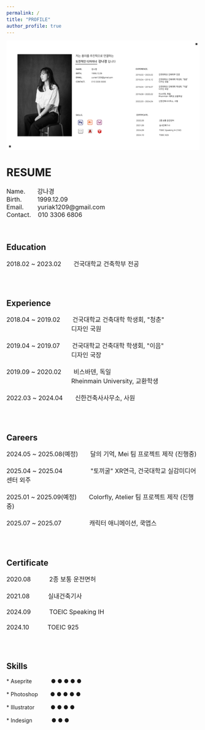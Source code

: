 ```yaml
---
permalink: /
title: "PROFILE"
author_profile: true
---
```


<img src='/images/2.png'>

<h1>RESUME</h1>

  
<p style="font-size: 16px;">Name.&nbsp;&nbsp;&nbsp;&nbsp;&nbsp;&nbsp;&nbsp;강나경<br>  
Birth.&nbsp;&nbsp;&nbsp;&nbsp;&nbsp;&nbsp;&nbsp;&nbsp;&nbsp;1999.12.09<br>  
Email.&nbsp;&nbsp;&nbsp;&nbsp;&nbsp;&nbsp;&nbsp;&nbsp;yuriak1209@gmail.com<br>  
Contact.&nbsp;&nbsp;&nbsp;&nbsp;010 3306 6806</p><br>


<h2>Education</h2>

  
<p style="font-size: 16px;">2018.02 ~ 2023.02&emsp;&emsp;건국대학교 건축학부 전공</p><br>
<br>


<h2>Experience</h2>

  
<p style="font-size: 16px; font-weight:normal;">2018.04 ~ 2019.02&emsp;&emsp;건국대학교 건축대학 학생회, "청춘"<br>
&emsp;&emsp;&emsp;&emsp;&emsp;&emsp;&emsp;&emsp;&nbsp;&nbsp;&emsp;&emsp;디자인 국원<br>  
<br>
2019.04 ~ 2019.07&emsp;&emsp;건국대학교 건축대학 학생회, "이음"<br>  
&emsp;&emsp;&emsp;&emsp;&emsp;&emsp;&emsp;&emsp;&nbsp;&emsp;&emsp;&nbsp;디자인 국장<br>  
<br>
2019.09 ~ 2020.02&emsp;&emsp;비스바덴, 독일</font><br>  
&emsp;&emsp;&emsp;&emsp;&emsp;&emsp;&emsp;&emsp;&emsp;&emsp;&nbsp;&nbsp;Rheinmain University, 교환학생<br>  
<br>
2022.03 ~ 2024.04&emsp;&emsp;신한건축사사무소, 사원</p><br>  
<br>


<h2>Careers</h2>


<p style="font-size: 16px; font-weight:normal;">2024.05 ~ 2025.08(예정)&emsp;&emsp;달의 기억, Mei 팀 프로젝트 제작 (진행중)<br>
<br>
2025.04 ~ 2025.04&emsp;&emsp;&emsp;&emsp;&nbsp;&nbsp;"토끼굴" XR연극, 건국대학교 실감미디어센터 외주<br>
<br>
2025.01 ~ 2025.09(예정)&emsp;&emsp;Colorfly, Atelier 팀 프로젝트 제작 (진행중)<br>
<br>  
2025.07 ~ 2025.07&emsp;&emsp;&emsp;&emsp;&nbsp;&nbsp;캐릭터 애니메이션, 쿡앱스</p><br>
<br>  


<h2>Certificate</h2>

<p style="font-size: 16px; font-weight:normal;">2020.08&emsp;&emsp;&emsp;2종 보통 운전면허<br>
<br>  
2021.08&emsp;&emsp;&emsp;실내건축기사</font><br>
<br>  
2024.09&emsp;&emsp;&emsp;TOEIC Speaking IH</font><br>
<br>  
2024.10&emsp;&emsp;&emsp;TOEIC 925</p><br>
<br>  


<h2>Skills</h2>
* Aseprite&emsp;&emsp;&emsp;&nbsp;&nbsp;● ● ● ● ● </font><br>
<br>  
* Photoshop&emsp;&emsp;&nbsp;● ● ● ● ● </font><br>
<br>  
* Illustrator&emsp;&emsp;&emsp;● ● ● ● </font><br>  
<br>  
* Indesign&emsp;&emsp;&emsp;&nbsp;&nbsp;● ● ● </font><br>  
<br>  
